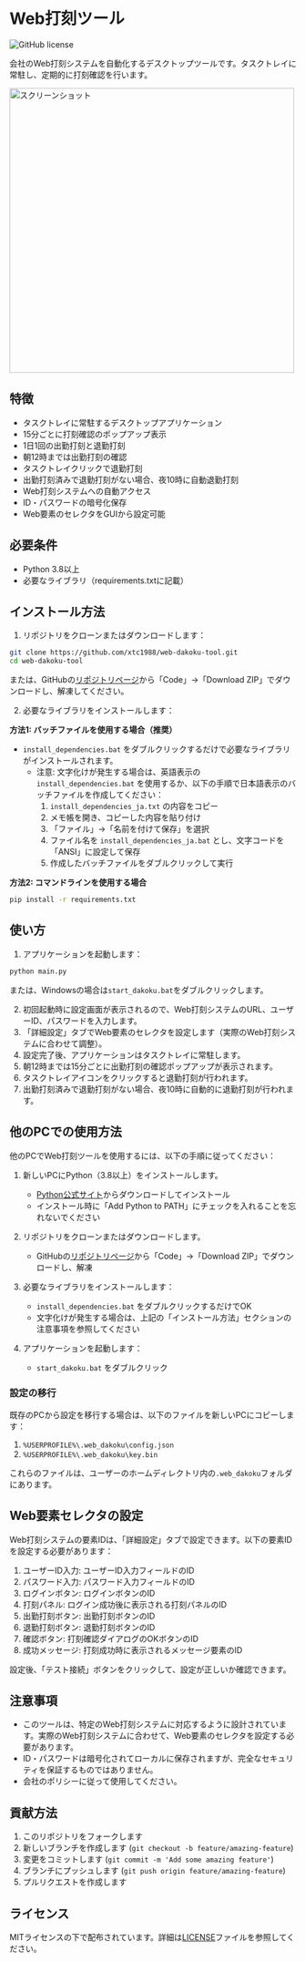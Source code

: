 # Web打刻ツール

![GitHub license](https://img.shields.io/badge/license-MIT-blue.svg)

会社のWeb打刻システムを自動化するデスクトップツールです。タスクトレイに常駐し、定期的に打刻確認を行います。

<img src="docs/screenshot.png" alt="スクリーンショット" width="500"/>

## 特徴

- タスクトレイに常駐するデスクトップアプリケーション
- 15分ごとに打刻確認のポップアップ表示
- 1日1回の出勤打刻と退勤打刻
- 朝12時までは出勤打刻の確認
- タスクトレイクリックで退勤打刻
- 出勤打刻済みで退勤打刻がない場合、夜10時に自動退勤打刻
- Web打刻システムへの自動アクセス
- ID・パスワードの暗号化保存
- Web要素のセレクタをGUIから設定可能

## 必要条件

- Python 3.8以上
- 必要なライブラリ（requirements.txtに記載）

## インストール方法

1. リポジトリをクローンまたはダウンロードします：

```bash
git clone https://github.com/xtc1988/web-dakoku-tool.git
cd web-dakoku-tool
```

または、GitHubの[リポジトリページ](https://github.com/xtc1988/web-dakoku-tool)から「Code」→「Download ZIP」でダウンロードし、解凍してください。

2. 必要なライブラリをインストールします：

**方法1: バッチファイルを使用する場合（推奨）**
- `install_dependencies.bat` をダブルクリックするだけで必要なライブラリがインストールされます。
  - 注意: 文字化けが発生する場合は、英語表示の `install_dependencies.bat` を使用するか、以下の手順で日本語表示のバッチファイルを作成してください：
    1. `install_dependencies_ja.txt` の内容をコピー
    2. メモ帳を開き、コピーした内容を貼り付け
    3. 「ファイル」→「名前を付けて保存」を選択
    4. ファイル名を `install_dependencies_ja.bat` とし、文字コードを「ANSI」に設定して保存
    5. 作成したバッチファイルをダブルクリックして実行

**方法2: コマンドラインを使用する場合**
```bash
pip install -r requirements.txt
```

## 使い方

1. アプリケーションを起動します：

```bash
python main.py
```

または、Windowsの場合は`start_dakoku.bat`をダブルクリックします。

2. 初回起動時に設定画面が表示されるので、Web打刻システムのURL、ユーザーID、パスワードを入力します。
3. 「詳細設定」タブでWeb要素のセレクタを設定します（実際のWeb打刻システムに合わせて調整）。
4. 設定完了後、アプリケーションはタスクトレイに常駐します。
5. 朝12時までは15分ごとに出勤打刻の確認ポップアップが表示されます。
6. タスクトレイアイコンをクリックすると退勤打刻が行われます。
7. 出勤打刻済みで退勤打刻がない場合、夜10時に自動的に退勤打刻が行われます。

## 他のPCでの使用方法

他のPCでWeb打刻ツールを使用するには、以下の手順に従ってください：

1. 新しいPCにPython（3.8以上）をインストールします。
   - [Python公式サイト](https://www.python.org/downloads/)からダウンロードしてインストール
   - インストール時に「Add Python to PATH」にチェックを入れることを忘れないでください

2. リポジトリをクローンまたはダウンロードします。
   - GitHubの[リポジトリページ](https://github.com/xtc1988/web-dakoku-tool)から「Code」→「Download ZIP」でダウンロードし、解凍

3. 必要なライブラリをインストールします：
   - `install_dependencies.bat` をダブルクリックするだけでOK
   - 文字化けが発生する場合は、上記の「インストール方法」セクションの注意事項を参照してください

4. アプリケーションを起動します：
   - `start_dakoku.bat` をダブルクリック

### 設定の移行

既存のPCから設定を移行する場合は、以下のファイルを新しいPCにコピーします：

1. `%USERPROFILE%\.web_dakoku\config.json`
2. `%USERPROFILE%\.web_dakoku\key.bin`

これらのファイルは、ユーザーのホームディレクトリ内の`.web_dakoku`フォルダにあります。

## Web要素セレクタの設定

Web打刻システムの要素IDは、「詳細設定」タブで設定できます。以下の要素IDを設定する必要があります：

1. ユーザーID入力: ユーザーID入力フィールドのID
2. パスワード入力: パスワード入力フィールドのID
3. ログインボタン: ログインボタンのID
4. 打刻パネル: ログイン成功後に表示される打刻パネルのID
5. 出勤打刻ボタン: 出勤打刻ボタンのID
6. 退勤打刻ボタン: 退勤打刻ボタンのID
7. 確認ボタン: 打刻確認ダイアログのOKボタンのID
8. 成功メッセージ: 打刻成功時に表示されるメッセージ要素のID

設定後、「テスト接続」ボタンをクリックして、設定が正しいか確認できます。

## 注意事項

- このツールは、特定のWeb打刻システムに対応するように設計されています。実際のWeb打刻システムに合わせて、Web要素のセレクタを設定する必要があります。
- ID・パスワードは暗号化されてローカルに保存されますが、完全なセキュリティを保証するものではありません。
- 会社のポリシーに従って使用してください。

## 貢献方法

1. このリポジトリをフォークします
2. 新しいブランチを作成します (`git checkout -b feature/amazing-feature`)
3. 変更をコミットします (`git commit -m 'Add some amazing feature'`)
4. ブランチにプッシュします (`git push origin feature/amazing-feature`)
5. プルリクエストを作成します

## ライセンス

MITライセンスの下で配布されています。詳細は[LICENSE](LICENSE)ファイルを参照してください。

